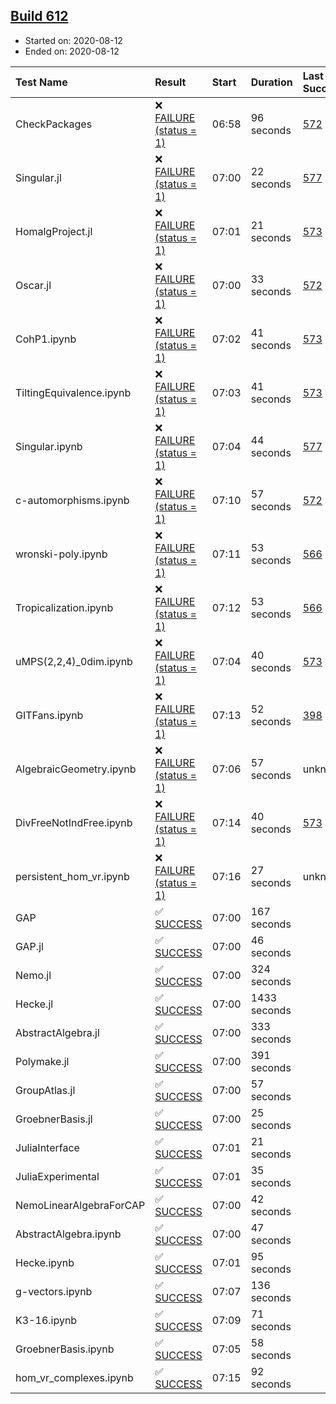 ## [Build 612](https://oscarci.mathematik.uni-kl.de/job/oscar-stable/612/)

* Started on: 2020-08-12
* Ended on: 2020-08-12

| Test Name    | Result | Start | Duration | Last Success | First Failure |
|:-------------|:-------|:------|:---------|:-------------|:--------------|
| CheckPackages | ❌ [FAILURE (status = 1)](https://oscarci.mathematik.uni-kl.de/job/oscar-stable/612/artifact/logs/build-612/CheckPackages.log) | 06:58 | 96 seconds | [572](https://oscarci.mathematik.uni-kl.de/job/oscar-stable/572/) | [573](https://oscarci.mathematik.uni-kl.de/job/oscar-stable/573/) |
| Singular.jl | ❌ [FAILURE (status = 1)](https://oscarci.mathematik.uni-kl.de/job/oscar-stable/612/artifact/logs/build-612/Singular.jl.log) | 07:00 | 22 seconds | [577](https://oscarci.mathematik.uni-kl.de/job/oscar-stable/577/) | [578](https://oscarci.mathematik.uni-kl.de/job/oscar-stable/578/) |
| HomalgProject.jl | ❌ [FAILURE (status = 1)](https://oscarci.mathematik.uni-kl.de/job/oscar-stable/612/artifact/logs/build-612/HomalgProject.jl.log) | 07:01 | 21 seconds | [573](https://oscarci.mathematik.uni-kl.de/job/oscar-stable/573/) | [574](https://oscarci.mathematik.uni-kl.de/job/oscar-stable/574/) |
| Oscar.jl | ❌ [FAILURE (status = 1)](https://oscarci.mathematik.uni-kl.de/job/oscar-stable/612/artifact/logs/build-612/Oscar.jl.log) | 07:00 | 33 seconds | [572](https://oscarci.mathematik.uni-kl.de/job/oscar-stable/572/) | [573](https://oscarci.mathematik.uni-kl.de/job/oscar-stable/573/) |
| CohP1.ipynb | ❌ [FAILURE (status = 1)](https://oscarci.mathematik.uni-kl.de/job/oscar-stable/612/artifact/logs/build-612/CohP1.ipynb.log) | 07:02 | 41 seconds | [573](https://oscarci.mathematik.uni-kl.de/job/oscar-stable/573/) | [574](https://oscarci.mathematik.uni-kl.de/job/oscar-stable/574/) |
| TiltingEquivalence.ipynb | ❌ [FAILURE (status = 1)](https://oscarci.mathematik.uni-kl.de/job/oscar-stable/612/artifact/logs/build-612/TiltingEquivalence.ipynb.log) | 07:03 | 41 seconds | [573](https://oscarci.mathematik.uni-kl.de/job/oscar-stable/573/) | [574](https://oscarci.mathematik.uni-kl.de/job/oscar-stable/574/) |
| Singular.ipynb | ❌ [FAILURE (status = 1)](https://oscarci.mathematik.uni-kl.de/job/oscar-stable/612/artifact/logs/build-612/Singular.ipynb.log) | 07:04 | 44 seconds | [577](https://oscarci.mathematik.uni-kl.de/job/oscar-stable/577/) | [578](https://oscarci.mathematik.uni-kl.de/job/oscar-stable/578/) |
| c-automorphisms.ipynb | ❌ [FAILURE (status = 1)](https://oscarci.mathematik.uni-kl.de/job/oscar-stable/612/artifact/logs/build-612/c-automorphisms.ipynb.log) | 07:10 | 57 seconds | [572](https://oscarci.mathematik.uni-kl.de/job/oscar-stable/572/) | [573](https://oscarci.mathematik.uni-kl.de/job/oscar-stable/573/) |
| wronski-poly.ipynb | ❌ [FAILURE (status = 1)](https://oscarci.mathematik.uni-kl.de/job/oscar-stable/612/artifact/logs/build-612/wronski-poly.ipynb.log) | 07:11 | 53 seconds | [566](https://oscarci.mathematik.uni-kl.de/job/oscar-stable/566/) | [567](https://oscarci.mathematik.uni-kl.de/job/oscar-stable/567/) |
| Tropicalization.ipynb | ❌ [FAILURE (status = 1)](https://oscarci.mathematik.uni-kl.de/job/oscar-stable/612/artifact/logs/build-612/Tropicalization.ipynb.log) | 07:12 | 53 seconds | [566](https://oscarci.mathematik.uni-kl.de/job/oscar-stable/566/) | [567](https://oscarci.mathematik.uni-kl.de/job/oscar-stable/567/) |
| uMPS(2,2,4)_0dim.ipynb | ❌ [FAILURE (status = 1)](https://oscarci.mathematik.uni-kl.de/job/oscar-stable/612/artifact/logs/build-612/uMPS-2-2-4-_0dim.ipynb.log) | 07:04 | 40 seconds | [573](https://oscarci.mathematik.uni-kl.de/job/oscar-stable/573/) | [574](https://oscarci.mathematik.uni-kl.de/job/oscar-stable/574/) |
| GITFans.ipynb | ❌ [FAILURE (status = 1)](https://oscarci.mathematik.uni-kl.de/job/oscar-stable/612/artifact/logs/build-612/GITFans.ipynb.log) | 07:13 | 52 seconds | [398](https://oscarci.mathematik.uni-kl.de/job/oscar-stable/398/) | [399](https://oscarci.mathematik.uni-kl.de/job/oscar-stable/399/) |
| AlgebraicGeometry.ipynb | ❌ [FAILURE (status = 1)](https://oscarci.mathematik.uni-kl.de/job/oscar-stable/612/artifact/logs/build-612/AlgebraicGeometry.ipynb.log) | 07:06 | 57 seconds | unknown | unknown |
| DivFreeNotIndFree.ipynb | ❌ [FAILURE (status = 1)](https://oscarci.mathematik.uni-kl.de/job/oscar-stable/612/artifact/logs/build-612/DivFreeNotIndFree.ipynb.log) | 07:14 | 40 seconds | [573](https://oscarci.mathematik.uni-kl.de/job/oscar-stable/573/) | [574](https://oscarci.mathematik.uni-kl.de/job/oscar-stable/574/) |
| persistent_hom_vr.ipynb | ❌ [FAILURE (status = 1)](https://oscarci.mathematik.uni-kl.de/job/oscar-stable/612/artifact/logs/build-612/persistent_hom_vr.ipynb.log) | 07:16 | 27 seconds | unknown | unknown |
| GAP | ✅ [SUCCESS](https://oscarci.mathematik.uni-kl.de/job/oscar-stable/612/artifact/logs/build-612/GAP.log) | 07:00 | 167 seconds |  |  |
| GAP.jl | ✅ [SUCCESS](https://oscarci.mathematik.uni-kl.de/job/oscar-stable/612/artifact/logs/build-612/GAP.jl.log) | 07:00 | 46 seconds |  |  |
| Nemo.jl | ✅ [SUCCESS](https://oscarci.mathematik.uni-kl.de/job/oscar-stable/612/artifact/logs/build-612/Nemo.jl.log) | 07:00 | 324 seconds |  |  |
| Hecke.jl | ✅ [SUCCESS](https://oscarci.mathematik.uni-kl.de/job/oscar-stable/612/artifact/logs/build-612/Hecke.jl.log) | 07:00 | 1433 seconds |  |  |
| AbstractAlgebra.jl | ✅ [SUCCESS](https://oscarci.mathematik.uni-kl.de/job/oscar-stable/612/artifact/logs/build-612/AbstractAlgebra.jl.log) | 07:00 | 333 seconds |  |  |
| Polymake.jl | ✅ [SUCCESS](https://oscarci.mathematik.uni-kl.de/job/oscar-stable/612/artifact/logs/build-612/Polymake.jl.log) | 07:00 | 391 seconds |  |  |
| GroupAtlas.jl | ✅ [SUCCESS](https://oscarci.mathematik.uni-kl.de/job/oscar-stable/612/artifact/logs/build-612/GroupAtlas.jl.log) | 07:00 | 57 seconds |  |  |
| GroebnerBasis.jl | ✅ [SUCCESS](https://oscarci.mathematik.uni-kl.de/job/oscar-stable/612/artifact/logs/build-612/GroebnerBasis.jl.log) | 07:00 | 25 seconds |  |  |
| JuliaInterface | ✅ [SUCCESS](https://oscarci.mathematik.uni-kl.de/job/oscar-stable/612/artifact/logs/build-612/JuliaInterface.log) | 07:01 | 21 seconds |  |  |
| JuliaExperimental | ✅ [SUCCESS](https://oscarci.mathematik.uni-kl.de/job/oscar-stable/612/artifact/logs/build-612/JuliaExperimental.log) | 07:01 | 35 seconds |  |  |
| NemoLinearAlgebraForCAP | ✅ [SUCCESS](https://oscarci.mathematik.uni-kl.de/job/oscar-stable/612/artifact/logs/build-612/NemoLinearAlgebraForCAP.log) | 07:00 | 42 seconds |  |  |
| AbstractAlgebra.ipynb | ✅ [SUCCESS](https://oscarci.mathematik.uni-kl.de/job/oscar-stable/612/artifact/logs/build-612/AbstractAlgebra.ipynb.log) | 07:00 | 47 seconds |  |  |
| Hecke.ipynb | ✅ [SUCCESS](https://oscarci.mathematik.uni-kl.de/job/oscar-stable/612/artifact/logs/build-612/Hecke.ipynb.log) | 07:01 | 95 seconds |  |  |
| g-vectors.ipynb | ✅ [SUCCESS](https://oscarci.mathematik.uni-kl.de/job/oscar-stable/612/artifact/logs/build-612/g-vectors.ipynb.log) | 07:07 | 136 seconds |  |  |
| K3-16.ipynb | ✅ [SUCCESS](https://oscarci.mathematik.uni-kl.de/job/oscar-stable/612/artifact/logs/build-612/K3-16.ipynb.log) | 07:09 | 71 seconds |  |  |
| GroebnerBasis.ipynb | ✅ [SUCCESS](https://oscarci.mathematik.uni-kl.de/job/oscar-stable/612/artifact/logs/build-612/GroebnerBasis.ipynb.log) | 07:05 | 58 seconds |  |  |
| hom_vr_complexes.ipynb | ✅ [SUCCESS](https://oscarci.mathematik.uni-kl.de/job/oscar-stable/612/artifact/logs/build-612/hom_vr_complexes.ipynb.log) | 07:15 | 92 seconds |  |  |
